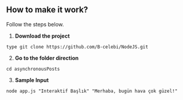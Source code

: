 ## How to make it work?

Follow the steps below.

1. **Download the project**

```
type git clone https://github.com/B-celebi/NodeJS.git
```

2. **Go to the folder direction**

```
cd asynchronousPosts
```

3. **Sample Input**

```
node app.js "Interaktif Başlık" "Merhaba, bugün hava çok güzel!"
```
